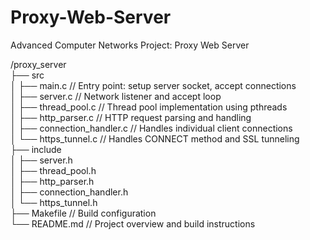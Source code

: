 # Proxy-Web-Server
Advanced Computer Networks Project: Proxy Web Server

/proxy_server  
├── src  
│   ├── main.c            // Entry point: setup server socket, accept connections  
│   ├── server.c          // Network listener and accept loop  
│   ├── thread_pool.c     // Thread pool implementation using pthreads  
│   ├── http_parser.c     // HTTP request parsing and handling  
│   ├── connection_handler.c // Handles individual client connections  
│   └── https_tunnel.c    // Handles CONNECT method and SSL tunneling  
├── include  
│   ├── server.h  
│   ├── thread_pool.h  
│   ├── http_parser.h  
│   ├── connection_handler.h  
│   └── https_tunnel.h  
├── Makefile              // Build configuration  
└── README.md             // Project overview and build instructions  

